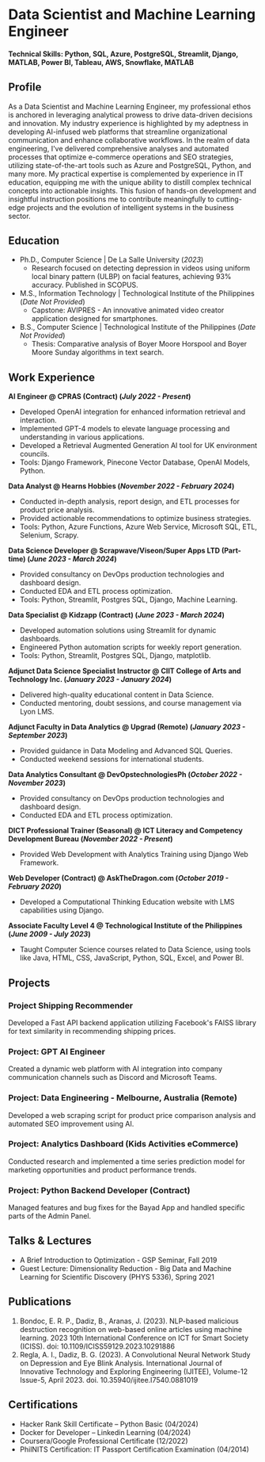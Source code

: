 # Data Scientist and Machine Learning Engineer

#### Technical Skills: Python, SQL, Azure, PostgreSQL, Streamlit, Django, MATLAB, Power BI, Tableau, AWS, Snowflake, MATLAB

## Profile
As a Data Scientist and Machine Learning Engineer, my professional ethos is anchored in leveraging analytical prowess to drive data-driven decisions and innovation. My industry experience is highlighted by my adeptness in developing AI-infused web platforms that streamline organizational communication and enhance collaborative workflows. In the realm of data engineering, I've delivered comprehensive analyses and automated processes that optimize e-commerce operations and SEO strategies, utilizing state-of-the-art tools such as Azure and PostgreSQL, Python, and many more. My practical expertise is complemented by experience in IT education, equipping me with the unique ability to distill complex technical concepts into actionable insights. This fusion of hands-on development and insightful instruction positions me to contribute meaningfully to cutting-edge projects and the evolution of intelligent systems in the business sector.

## Education
- Ph.D., Computer Science | De La Salle University (_2023_)  
  - Research focused on detecting depression in videos using uniform local binary pattern (ULBP) on facial features, achieving 93% accuracy. Published in SCOPUS.
- M.S., Information Technology | Technological Institute of the Philippines (_Date Not Provided_)  
  - Capstone: AVIPRES - An innovative animated video creator application designed for smartphones.
- B.S., Computer Science | Technological Institute of the Philippines (_Date Not Provided_)  
  - Thesis: Comparative analysis of Boyer Moore Horspool and Boyer Moore Sunday algorithms in text search.

## Work Experience
**AI Engineer @ CPRAS (Contract) (_July 2022 - Present_)**
- Developed OpenAI integration for enhanced information retrieval and interaction.
- Implemented GPT-4 models to elevate language processing and understanding in various applications.
- Developed a Retrieval Augmented Generation AI tool for UK environment councils.
- Tools: Django Framework, Pinecone Vector Database, OpenAI Models, Python.

**Data Analyst @ Hearns Hobbies (_November 2022 - February 2024_)**
- Conducted in-depth analysis, report design, and ETL processes for product price analysis.
- Provided actionable recommendations to optimize business strategies.
- Tools: Python, Azure Functions, Azure Web Service, Microsoft SQL, ETL, Selenium, Scrapy.

**Data Science Developer @ Scrapwave/Viseon/Super Apps LTD (Part-time) (_June 2023 - March 2024_)**
- Provided consultancy on DevOps production technologies and dashboard design.
- Conducted EDA and ETL process optimization.
- Tools: Python, Streamlit, Postgres SQL, Django, Machine Learning.

**Data Specialist @ Kidzapp (Contract) (_June 2023 - March 2024_)**
- Developed automation solutions using Streamlit for dynamic dashboards.
- Engineered Python automation scripts for weekly report generation.
- Tools: Python, Streamlit, Postgres SQL, Django, matplotlib.

**Adjunct Data Science Specialist Instructor @ CIIT College of Arts and Technology Inc. (_January 2023 - January 2024_)**
- Delivered high-quality educational content in Data Science.
- Conducted mentoring, doubt sessions, and course management via Lyon LMS.

**Adjunct Faculty in Data Analytics @ Upgrad (Remote) (_January 2023 - September 2023_)**
- Provided guidance in Data Modeling and Advanced SQL Queries.
- Conducted weekend sessions for international students.

**Data Analytics Consultant @ DevOpstechnologiesPh (_October 2022 - November 2023_)**
- Provided consultancy on DevOps production technologies and dashboard design.
- Conducted EDA and ETL process optimization.

**DICT Professional Trainer (Seasonal) @ ICT Literacy and Competency Development Bureau (_November 2022 - Present_)**
- Provided Web Development with Analytics Training using Django Web Framework.

**Web Developer (Contract) @ AskTheDragon.com (_October 2019 - February 2020_)**
- Developed a Computational Thinking Education website with LMS capabilities using Django.

**Associate Faculty Level 4 @ Technological Institute of the Philippines (_June 2009 - July 2023_)**
- Taught Computer Science courses related to Data Science, using tools like Java, HTML, CSS, JavaScript, Python, SQL, Excel, and Power BI.

## Projects
### Project Shipping Recommender
Developed a Fast API backend application utilizing Facebook's FAISS library for text similarity in recommending shipping prices.

### Project: GPT AI Engineer
Created a dynamic web platform with AI integration into company communication channels such as Discord and Microsoft Teams.

### Project: Data Engineering - Melbourne, Australia (Remote)
Developed a web scraping script for product price comparison analysis and automated SEO improvement using AI.

### Project: Analytics Dashboard (Kids Activities eCommerce)
Conducted research and implemented a time series prediction model for marketing opportunities and product performance trends.

### Project: Python Backend Developer (Contract)
Managed features and bug fixes for the Bayad App and handled specific parts of the Admin Panel.

## Talks & Lectures
- A Brief Introduction to Optimization - GSP Seminar, Fall 2019
- Guest Lecture: Dimensionality Reduction - Big Data and Machine Learning for Scientific Discovery (PHYS 5336), Spring 2021

## Publications
1. Bondoc, E. R. P., Dadiz, B., Aranas, J. (2023). NLP-based malicious destruction recognition on web-based online articles using machine learning. 2023 10th International Conference on ICT for Smart Society (ICISS). doi: 10.1109/ICISS59129.2023.10291886
2. Regla, A. I., Dadiz, B. G. (2023). A Convolutional Neural Network Study on Depression and Eye Blink Analysis. International Journal of Innovative Technology and Exploring Engineering (IJITEE), Volume-12 Issue-5, April 2023. doi. 10.35940/ijitee.I7540.0881019

## Certifications
- Hacker Rank Skill Certificate – Python Basic (04/2024)
- Docker for Developer – Linkedin Learning (04/2024)
- Coursera/Google Professional Certificate (12/2022)
- PhilNITS Certification: IT Passport Certification Examination (04/2014)
